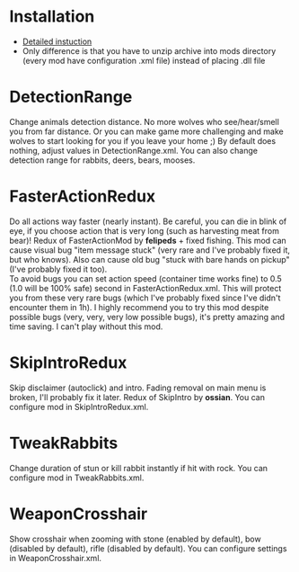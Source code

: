 # Installation
 - [Detailed instuction](https://github.com/WulfMarius/ModComponent/wiki/Installing-a-Mod)
 - Only difference is that you have to unzip archive into mods directory (every mod have configuration .xml file) instead of placing .dll file

# DetectionRange
Change animals detection distance. No more wolves who see/hear/smell you from far distance. 
Or you can make game more challenging and make wolves to start looking for you if you leave your home ;) 
By default does nothing, adjust values in DetectionRange.xml.
You can also change detection range for rabbits, deers, bears, mooses.

# FasterActionRedux
Do all actions way faster (nearly instant). Be careful, you can die in blink of eye, if you choose action that is very long (such as harvesting meat from bear)!
Redux of FasterActionMod by __felipeds__ + fixed fishing. 
This mod can cause visual bug "item message stuck" (very rare and I've probably fixed it, but who knows). Also can cause old bug "stuck with bare hands on pickup" (I've probably fixed it too).  
To avoid bugs you can set action speed (container time works fine) to 0.5 (1.0 will be 100% safe) second in FasterActionRedux.xml. This will protect you from these very rare bugs (which I've probably fixed since I've didn't encounter them in 1h).
I highly recommend you to try this mod despite possible bugs (very, very, very low possible bugs), it's pretty amazing and time saving. I can't play without this mod.

# SkipIntroRedux
Skip disclaimer (autoclick) and intro. Fading removal on main menu is broken, I'll probably fix it later. 
Redux of SkipIntro by __ossian__.
You can configure mod in SkipIntroRedux.xml.

# TweakRabbits
Change duration of stun or kill rabbit instantly if hit with rock.
You can configure mod in TweakRabbits.xml.

# WeaponCrosshair
Show crosshair when zooming with stone (enabled by default), bow (disabled by default), rifle (disabled by default).
You can configure settings in WeaponCrosshair.xml.
